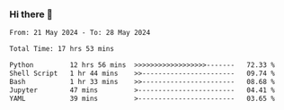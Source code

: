 ### Hi there 👋

<!--
**ututono/ututono** is a ✨ _special_ ✨ repository because its `README.md` (this file) appears on your GitHub profile.

Here are some ideas to get you started:

- 🔭 I’m currently working on ...
- 🌱 I’m currently learning ...
- 👯 I’m looking to collaborate on ...
- 🤔 I’m looking for help with ...
- 💬 Ask me about ...
- 📫 How to reach me: ...
- 😄 Pronouns: ...
- ⚡ Fun fact: ...
-->



<!--START_SECTION:waka-->

```txt
From: 21 May 2024 - To: 28 May 2024

Total Time: 17 hrs 53 mins

Python         12 hrs 56 mins  >>>>>>>>>>>>>>>>>>-------   72.33 %
Shell Script   1 hr 44 mins    >>-----------------------   09.74 %
Bash           1 hr 33 mins    >>-----------------------   08.68 %
Jupyter        47 mins         >------------------------   04.41 %
YAML           39 mins         >------------------------   03.65 %
```

<!--END_SECTION:waka-->
